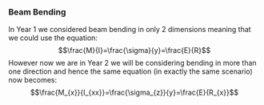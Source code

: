 ### Beam Bending
In Year 1 we considered beam bending in only 2 dimensions meaning that we could use the equation:
$$\frac{M}{I}=\frac{\sigma}{y}=\frac{E}{R}$$
However now we are in Year 2 we will be considering bending in more than one direction and hence the same equation (in exactly the same scenario) now becomes:
$$\frac{M_{x}}{I_{xx}}=\frac{\sigma_{z}}{y}=\frac{E}{R_{x}}$$
